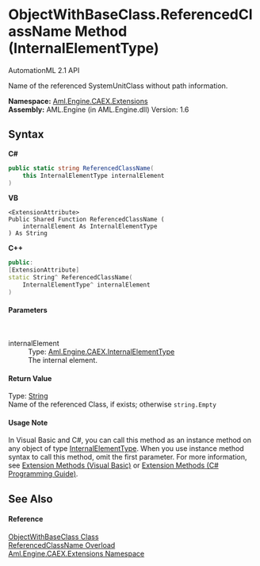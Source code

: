 # ObjectWithBaseClass.ReferencedClassName Method (InternalElementType)
AutomationML 2.1 API 

Name of the referenced SystemUnitClass without path information.

**Namespace:**&nbsp;<a href="N_Aml_Engine_CAEX_Extensions">Aml.Engine.CAEX.Extensions</a><br />**Assembly:**&nbsp;AML.Engine (in AML.Engine.dll) Version: 1.6

## Syntax

**C#**<br />
``` C#
public static string ReferencedClassName(
	this InternalElementType internalElement
)
```

**VB**<br />
``` VB
<ExtensionAttribute>
Public Shared Function ReferencedClassName ( 
	internalElement As InternalElementType
) As String
```

**C++**<br />
``` C++
public:
[ExtensionAttribute]
static String^ ReferencedClassName(
	InternalElementType^ internalElement
)
```


#### Parameters
&nbsp;<dl><dt>internalElement</dt><dd>Type: <a href="T_Aml_Engine_CAEX_InternalElementType">Aml.Engine.CAEX.InternalElementType</a><br />The internal element.</dd></dl>

#### Return Value
Type: <a href="https://docs.microsoft.com/dotnet/api/system.string" target="_parent" rel="noopener noreferrer">String</a><br />Name of the referenced Class, if exists; otherwise `string.Empty`

#### Usage Note
In Visual Basic and C#, you can call this method as an instance method on any object of type <a href="T_Aml_Engine_CAEX_InternalElementType">InternalElementType</a>. When you use instance method syntax to call this method, omit the first parameter. For more information, see <a href="https://docs.microsoft.com/dotnet/visual-basic/programming-guide/language-features/procedures/extension-methods" target="_blank" rel="noopener noreferrer">Extension Methods (Visual Basic)</a> or <a href="https://docs.microsoft.com/dotnet/csharp/programming-guide/classes-and-structs/extension-methods" target="_blank" rel="noopener noreferrer">Extension Methods (C# Programming Guide)</a>.

## See Also


#### Reference
<a href="T_Aml_Engine_CAEX_Extensions_ObjectWithBaseClass">ObjectWithBaseClass Class</a><br /><a href="Overload_Aml_Engine_CAEX_Extensions_ObjectWithBaseClass_ReferencedClassName">ReferencedClassName Overload</a><br /><a href="N_Aml_Engine_CAEX_Extensions">Aml.Engine.CAEX.Extensions Namespace</a><br />